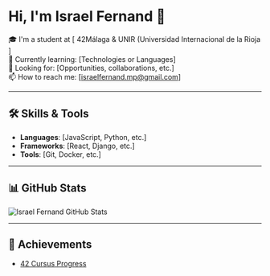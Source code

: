 # Hi, I'm Israel Fernand 👋

🎓 I'm a student at [ 42Málaga & UNIR (Universidad Internacional de la Rioja ]  
🌱 Currently learning: [Technologies or Languages]  
💼 Looking for: [Opportunities, collaborations, etc.]  
📫 How to reach me: [israelfernand.mp@gmail.com]

---

## 🛠️ Skills & Tools

- **Languages**: [JavaScript, Python, etc.]
- **Frameworks**: [React, Django, etc.]
- **Tools**: [Git, Docker, etc.]

---

## 📊 GitHub Stats

![Israel Fernand GitHub Stats](https://github-readme-stats.vercel.app/api?username=IsraelFernand&show_icons=true&theme=dark)

---

## 🌟 Achievements

- [42 Cursus Progress](https://profile.intra.42.fr/users/israelfe)
